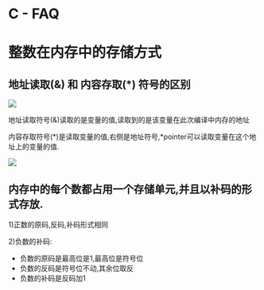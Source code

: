 # C - FAQ

# 整数在内存中的存储方式

## 地址读取(&) 和 内容存取(*) 符号的区别

![](https://file.wulicode.com/yuque/202208/04/14/5015jff2GblF.png?x-oss-process=image/resize,h_217)

地址读取符号(&)读取的是变量的值,读取到的是该变量在此次编译中内存的地址

内容存取符号(*)是读取变量的值,右侧是地址符号,*pointer可以读取变量在这个地址上的变量的值.

![](https://file.wulicode.com/yuque/202208/04/14/50150mfsh92D.png?x-oss-process=image/resize,h_117)

## 内存中的每个数都占用一个存储单元,并且以补码的形式存放.

1)正数的原码,反码,补码形式相同

2)负数的补码:

- 负数的原码是最高位是1,最高位是符号位
- 负数的反码是符号位不动,其余位取反
- 负数的补码是反码加1

